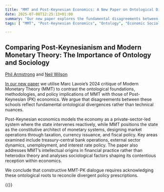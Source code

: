 ```yaml
---
title: "MMT and Post-Keynesian Economics: A New Paper on Ontological Differences"
date: 2025-07-08T12:25:13+01:00
summary: "Our new paper explores the fundamental disagreements between Modern Monetary Theory and Post-Keynesian economics, arguing they stem from deep-seated ontological differences"
tags: [ "MMT", "Post-Keynesian Economics", "Ontology", "Economic Sociology", "Job Guarantee", "Consolidated Accounting", "Interest Rates", "Exchange Rates", "Heterodox Economics" ]

---
```


## Comparing Post-Keynesianism and Modern Monetary Theory: The Importance of Ontology and Sociology

[Phil Armstrong][2] and [Neil Wilson][3]

[In our new paper][1] we utilise Marc Lavoie’s 2024 critique of
Modern Monetary Theory (MMT) to contrast the ontological foundations,
methodologies, and policy implications of MMT with those of Post-Keynesian
(PK) economics. We argue that disagreements between these schools reflect
fundamental ontological divergences rather than technical nuances.

Post-Keynesian economics models the economy as a private-sector-led
system where the state intervenes reactively, while MMT positions the
state as the constitutive architect of monetary systems, designing
market operations through taxation, currency issuance, and fiscal
policy. Key areas examined include treasury-central bank operations,
external sector dynamics, unemployment, and interest rate policy. The
paper also addresses MMT’s intellectual origins in financial practice
rather than heterodox theory and analyses sociological factors shaping
its contentious reception within economics.

We conclude that constructive MMT-PK dialogue requires acknowledging
these ontological roots to reconcile divergent policy prescriptions.

{{<joindiscord>}}


[1]: https://doi.org/10.5281/zenodo.15789841
[2]: https://orcid.org/0000-0001-5088-7314
[3]: https://orcid.org/0009-0009-5517-137X
